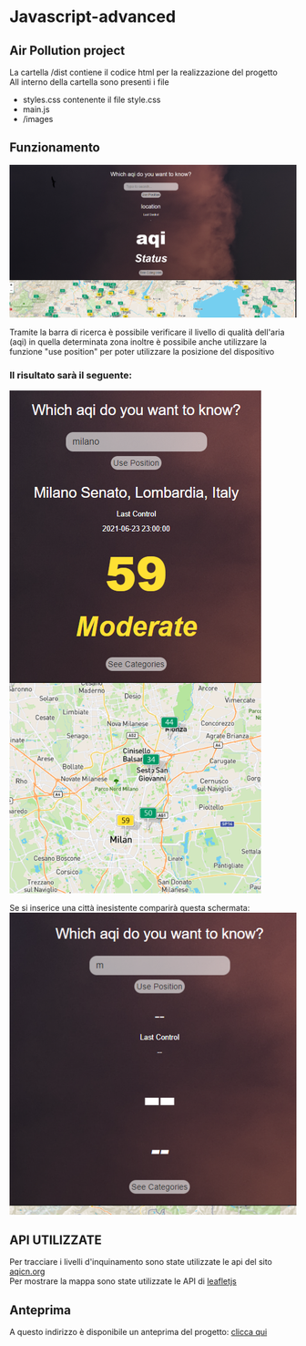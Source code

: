 # Javascript-advanced

## Air Pollution project

La cartella /dist contiene il codice html per la realizzazione del progetto <br>
All interno della cartella sono presenti i file

<ul>
  <li>styles.css contenente il file style.css</li> 
  <li>main.js</li>
  <li>/images</li>
</ul>

## Funzionamento

![Scheme](https://github.com/azmi27-12/Javascript-advanced/blob/master/screenshoot/home.PNG)

Tramite la barra di ricerca è possibile verificare il livello di qualità dell'aria (aqi) in quella determinata zona inoltre è possibile anche utilizzare la funzione "use position" per poter utilizzare la posizione del dispositivo

### Il risultato sarà il seguente:
![Scheme](https://github.com/azmi27-12/Javascript-advanced/blob/master/screenshoot/ricerca.PNG)


Se si inserice una città inesistente comparirà questa schermata: <br>
![Scheme](https://github.com/azmi27-12/Javascript-advanced/blob/master/screenshoot/error.PNG)

## API UTILIZZATE

Per tracciare i livelli d'inquinamento sono state utilizzate le api del sito <a href="https://aqicn.org/map/world/">aqicn.org</a> <br>
Per mostrare la mappa sono state utilizzate le API di <a href="https://leafletjs.com/">leafletjs<a>




## Anteprima 

A questo indirizzo è disponibile un anteprima del progetto:
<a href="https://air-pollution-c5eaf.web.app/"> clicca qui </a>

